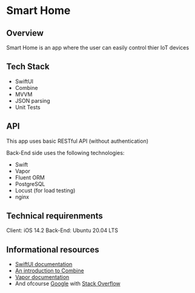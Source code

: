 #  Smart Home

## Overview

Smart Home is an app where the user can easily control thier IoT devices

## Tech Stack

- SwiftUI
- Combine
- MVVM
- JSON parsing
- Unit Tests

## API

This app uses basic RESTful API (without authentication)

Back-End side uses the following technologies:
- Swift
- Vapor
- Fluent ORM
- PostgreSQL
- Locust (for load testing)
- nginx


## Technical requirenments
Client: iOS 14.2
Back-End: Ubuntu 20.04 LTS

## Informational resources

- [SwiftUI documentation](https://developer.apple.com/documentation/SwiftUI)
- [An introduction to Combine](https://www.donnywals.com/an-introduction-to-combine/)
- [Vapor documentation](https://docs.vapor.codes/4.0/)
- And ofcourse  [Google](https://www.google.com) with [Stack Overflow](https://stackoverflow.com)
